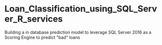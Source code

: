 # Loan_Classification_using_SQL_Server_R_services
Building a in database prediction model to leverage SQL Server 2016 as a Scoring Engine to predict "bad" loans
